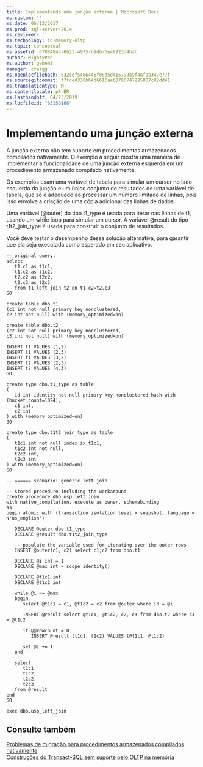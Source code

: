 ```yaml
---
title: Implementando uma junção externa | Microsoft Docs
ms.custom: ''
ms.date: 06/13/2017
ms.prod: sql-server-2014
ms.reviewer: ''
ms.technology: in-memory-oltp
ms.topic: conceptual
ms.assetid: 67084043-6b23-4975-b9db-6e49923d4bab
author: MightyPen
ms.author: genemi
manager: craigg
ms.openlocfilehash: 532cdf5466445f08d5d415799b9f4afab347e77f
ms.sourcegitcommit: f7fced330b64d6616aeb8766747295807c92dd41
ms.translationtype: MT
ms.contentlocale: pt-BR
ms.lasthandoff: 04/23/2019
ms.locfileid: "63158166"
---
```

# <a name="implementing-an-outer-join"></a>Implementando uma junção externa
  A junção externa não tem suporte em procedimentos armazenados compilados nativamente. O exemplo a seguir mostra uma maneira de implementar a funcionalidade de uma junção externa esquerda em um procedimento armazenado compilado nativamente.  
  
 Os exemplos usam uma variável de tabela para simular um cursor no lado esquerdo da junção e um único conjunto de resultados de uma variável de tabela, que só é adequado ao processar um número limitado de linhas, pois isso envolve a criação de uma cópia adicional das linhas de dados.  
  
 Uma variável (@outer) do tipo t1_type é usada para iterar nas linhas de t1, usando um while loop para simular um cursor. A variável @result do tipo t1t2_join_type é usada para construir o conjunto de resultados.  
  
 Você deve testar o desempenho dessa solução alternativa, para garantir que ela seja executada como esperado em seu aplicativo.  
  
```  
-- original query:  
select   
   t1.c1 as t1c1,  
   t1.c2 as t1c2,  
   t2.c2 as t2c2,  
   t2.c3 as t2c3  
   from t1 left join t2 on t1.c2=t2.c3  
GO  
  
create table dbo.t1  
(c1 int not null primary key nonclustered,  
c2 int not null) with (memory_optimized=on)  
  
create table dbo.t2  
(c2 int not null primary key nonclustered,  
c3 int not null) with (memory_optimized=on)  
  
INSERT t1 VALUES (1,2)  
INSERT t1 VALUES (2,3)  
INSERT t1 VALUES (3,2)  
INSERT t2 VALUES (2,3)  
INSERT t2 VALUES (4,3)  
GO  
  
create type dbo.t1_type as table  
(  
   id int identity not null primary key nonclustered hash with (bucket_count=1024),  
   c1 int,  
   c2 int  
) with (memory_optimized=on)  
GO  
  
create type dbo.t1t2_join_type as table  
(  
   t1c1 int not null index ix_t1c1,  
   t1c2 int not null,  
   t2c2 int,  
   t2c3 int  
) with (memory_optimized=on)  
GO  
  
-- ====== scenario: generic left join  
  
-- stored procedure including the workaround  
create procedure dbo.usp_left_join  
with native_compilation, execute as owner, schemabinding  
as  
begin atomic with (transaction isolation level = snapshot, language = N'us_english')  
  
   DECLARE @outer dbo.t1_type  
   DECLARE @result dbo.t1t2_join_type  
  
   -- populate the variable used for iterating over the outer rows  
   INSERT @outer(c1, c2) select c1,c2 from dbo.t1  
  
   DECLARE @i int = 1  
   DECLARE @max int = scope_identity()  
  
   DECLARE @t1c1 int  
   DECLARE @t1c2 int  
  
   while @i <= @max  
   begin     
      select @t1c1 = c1, @t1c2 = c2 from @outer where id = @i  
  
      INSERT @result select @t1c1, @t1c2, c2, c3 from dbo.t2 where c3 = @t1c2  
  
      if @@rowcount = 0   
         INSERT @result (t1c1, t1c2) VALUES (@t1c1, @t1c2)  
  
      set @i += 1  
   end  
  
   select   
      t1c1,  
      t1c2,  
      t2c2,  
      t2c3  
   from @result  
end  
GO  
  
exec dbo.usp_left_join  
```  
  
## <a name="see-also"></a>Consulte também  
 [Problemas de migração para procedimentos armazenados compilados nativamente](migration-issues-for-natively-compiled-stored-procedures.md)   
 [Construções do Transact-SQL sem suporte pelo OLTP na memória](transact-sql-constructs-not-supported-by-in-memory-oltp.md)  
  
  
